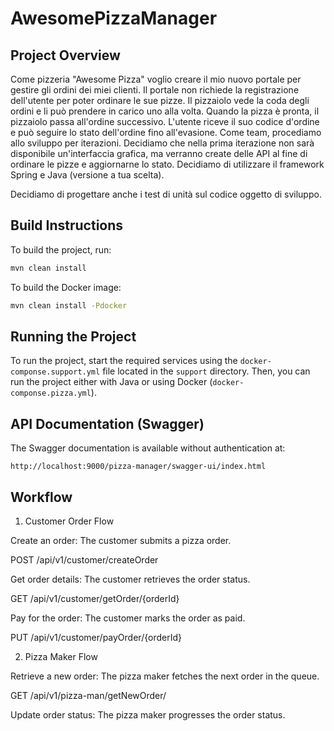 # AwesomePizzaManager

## Project Overview

Come pizzeria "Awesome Pizza" voglio creare il mio nuovo portale per gestire gli ordini dei miei clienti. Il portale non
richiede la registrazione dell'utente per poter ordinare le sue pizze. Il pizzaiolo vede la coda degli ordini e li può
prendere in carico uno alla volta. Quando la pizza è pronta, il pizzaiolo passa all'ordine successivo. L'utente riceve
il suo codice d'ordine e può seguire lo stato dell'ordine fino all'evasione.
Come team, procediamo allo sviluppo per iterazioni. Decidiamo che nella prima iterazione non sarà disponibile
un'interfaccia grafica, ma verranno create delle API al fine di ordinare le pizze e aggiornarne lo stato. Decidiamo di
utilizzare il framework Spring e Java (versione a tua scelta).

Decidiamo di progettare anche i test di unità sul codice oggetto di sviluppo.

## Build Instructions

To build the project, run:

```sh
mvn clean install
```

To build the Docker image:

```sh
mvn clean install -Pdocker
```

## Running the Project

To run the project, start the required services using the `docker-componse.support.yml` file located in the `support`
directory.
Then, you can run the project either with Java or using Docker (`docker-componse.pizza.yml`).

## API Documentation (Swagger)

The Swagger documentation is available without authentication at:

```
http://localhost:9000/pizza-manager/swagger-ui/index.html
```
## Workflow

1. Customer Order Flow

Create an order: The customer submits a pizza order.

POST /api/v1/customer/createOrder

Get order details: The customer retrieves the order status.

GET /api/v1/customer/getOrder/{orderId}

Pay for the order: The customer marks the order as paid.

PUT /api/v1/customer/payOrder/{orderId}

2. Pizza Maker Flow

Retrieve a new order: The pizza maker fetches the next order in the queue.

GET /api/v1/pizza-man/getNewOrder/

Update order status: The pizza maker progresses the order status.



